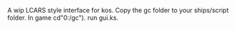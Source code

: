 A wip LCARS style interface for kos.
Copy the gc folder to your ships/script folder.
In game cd"0:/gc").
run gui.ks.
